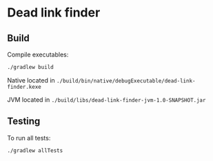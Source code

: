 # Dead link finder

## Build
Compile executables:
```bash
./gradlew build
```
Native located in `./build/bin/native/debugExecutable/dead-link-finder.kexe`

JVM located in `./build/libs/dead-link-finder-jvm-1.0-SNAPSHOT.jar`
## Testing
To run all tests:
```bash
./gradlew allTests
```
